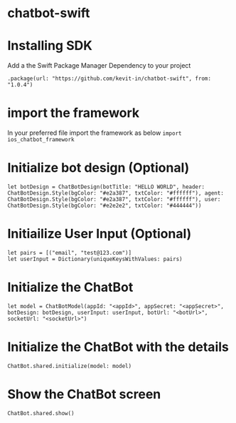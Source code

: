 # chatbot-swift

# Installing SDK
Add a the Swift Package Manager Dependency to your project

```
.package(url: "https://github.com/kevit-in/chatbot-swift", from: "1.0.4")
```

# import the framework
In your preferred file import the framework as below
```import ios_chatbot_framework```
 
# Initialize bot design (Optional)
```let botDesign = ChatBotDesign(botTitle: "HELLO WORLD", header: ChatBotDesign.Style(bgColor: "#e2a387", txtColor: "#ffffff"), agent: ChatBotDesign.Style(bgColor: "#e2a387", txtColor: "#ffffff"), user: ChatBotDesign.Style(bgColor: "#e2e2e2", txtColor: "#444444"))```

# Initiailize User Input (Optional)

```
let pairs = [("email", "test@123.com")]
let userInput = Dictionary(uniqueKeysWithValues: pairs)
```
        
# Initialize the ChatBot 
```let model = ChatBotModel(appId: "<appId>", appSecret: "<appSecret>", botDesign: botDesign, userInput: userInput, botUrl: "<botUrl>", socketUrl: "<socketUrl>")```



# Initialize the ChatBot with the details 
```ChatBot.shared.initialize(model: model)```


# Show the ChatBot screen
```ChatBot.shared.show()```
